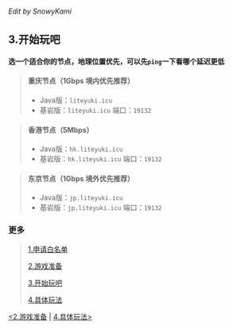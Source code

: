 ###### Edit by SnowyKami

## 3.开始玩吧

#### 选一个适合你的节点，地理位置优先，可以先```ping```一下看哪个延迟更低

> #### 重庆节点（1Gbps 境内优先推荐）
> - Java版：```liteyuki.icu```
> - 基岩版：```liteyuki.icu``` 端口：```19132```

> #### 香港节点（5Mbps）
> - Java版：```hk.liteyuki.icu```
> - 基岩版：```hk.liteyuki.icu``` 端口：```19132```

> #### 东京节点（1Gbps 境外优先推荐）
> - Java版：```jp.liteyuki.icu```
> - 基岩版：```jp.liteyuki.icu``` 端口：```19132```


### 更多
> [1.申请白名单](1.md)
> 
> [2.游戏准备](2.md)
> 
> [3.开始玩吧](3.md)
> 
> [4.具体玩法](4.md)

[<2.游戏准备](2.md) | [4.具体玩法>](4.md)